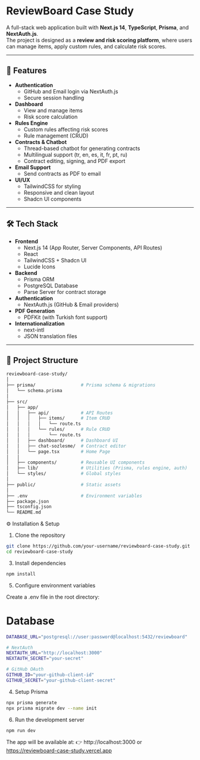 # ReviewBoard Case Study

A full-stack web application built with **Next.js 14**, **TypeScript**, **Prisma**, and **NextAuth.js**.  
The project is designed as a **review and risk scoring platform**, where users can manage items, apply custom rules, and calculate risk scores.  

---

## 🚀 Features

- **Authentication**
  - GitHub and Email login via NextAuth.js
  - Secure session handling
- **Dashboard**
  - View and manage items
  - Risk score calculation
- **Rules Engine**
  - Custom rules affecting risk scores
  - Rule management (CRUD)
- **Contracts & Chatbot**
  - Thread-based chatbot for generating contracts
  - Multilingual support (tr, en, es, it, fr, pt, ru)
  - Contract editing, signing, and PDF export
- **Email Support**
  - Send contracts as PDF to email
- **UI/UX**
  - TailwindCSS for styling
  - Responsive and clean layout
  - Shadcn UI components

---

## 🛠️ Tech Stack

- **Frontend**
  - Next.js 14 (App Router, Server Components, API Routes)
  - React
  - TailwindCSS + Shadcn UI
  - Lucide Icons
- **Backend**
  - Prisma ORM
  - PostgreSQL Database
  - Parse Server for contract storage
- **Authentication**
  - NextAuth.js (GitHub & Email providers)
- **PDF Generation**
  - PDFKit (with Turkish font support)
- **Internationalization**
  - next-intl
  - JSON translation files

---

## 📂 Project Structure

```bash
reviewboard-case-study/
│
├── prisma/                 # Prisma schema & migrations
│   └── schema.prisma
│
├── src/
│   ├── app/
│   │   ├── api/            # API Routes
│   │   │   ├── items/      # Item CRUD
│   │   │   │   └── route.ts
│   │   │   └── rules/      # Rule CRUD
│   │   │       └── route.ts
│   │   ├── dashboard/      # Dashboard UI
│   │   ├── chat-sozlesme/  # Contract editor
│   │   └── page.tsx        # Home Page
│   │
│   ├── components/         # Reusable UI components
│   ├── lib/                # Utilities (Prisma, rules engine, auth)
│   └── styles/             # Global styles
│
├── public/                 # Static assets
│
├── .env                    # Environment variables
├── package.json
├── tsconfig.json
└── README.md

````


⚙️ Installation & Setup
1. Clone the repository
 ```bash
git clone https://github.com/your-username/reviewboard-case-study.git
cd reviewboard-case-study
````

3. Install dependencies
```bash
npm install
```

5. Configure environment variables

Create a .env file in the root directory:

# Database
```bash
DATABASE_URL="postgresql://user:password@localhost:5432/reviewboard"

# NextAuth
NEXTAUTH_URL="http://localhost:3000"
NEXTAUTH_SECRET="your-secret"

# GitHub OAuth
GITHUB_ID="your-github-client-id"
GITHUB_SECRET="your-github-client-secret"

```
4. Setup Prisma
 ```bash
npx prisma generate
npx prisma migrate dev --name init
```
6. Run the development server
```bash
npm run dev
```


The app will be available at:
👉 http://localhost:3000 or https://reviewboard-case-study.vercel.app




